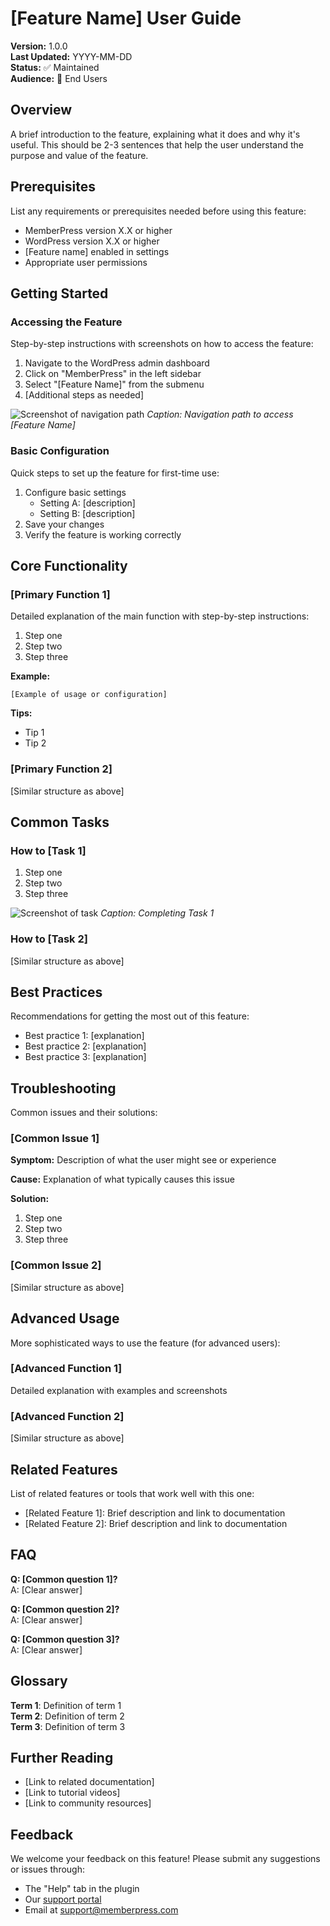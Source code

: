 # [Feature Name] User Guide

**Version:** 1.0.0  
**Last Updated:** YYYY-MM-DD  
**Status:** ✅ Maintained  
**Audience:** 👤 End Users

## Overview

A brief introduction to the feature, explaining what it does and why it's useful. This should be 2-3 sentences that help the user understand the purpose and value of the feature.

## Prerequisites

List any requirements or prerequisites needed before using this feature:

- MemberPress version X.X or higher
- WordPress version X.X or higher
- [Feature name] enabled in settings
- Appropriate user permissions

## Getting Started

### Accessing the Feature

Step-by-step instructions with screenshots on how to access the feature:

1. Navigate to the WordPress admin dashboard
2. Click on "MemberPress" in the left sidebar
3. Select "[Feature Name]" from the submenu
4. [Additional steps as needed]

![Screenshot of navigation path](../../docs/images/feature-name-navigation.png)
*Caption: Navigation path to access [Feature Name]*

### Basic Configuration

Quick steps to set up the feature for first-time use:

1. Configure basic settings
   - Setting A: [description]
   - Setting B: [description]
2. Save your changes
3. Verify the feature is working correctly

## Core Functionality

### [Primary Function 1]

Detailed explanation of the main function with step-by-step instructions:

1. Step one
2. Step two
3. Step three

**Example:**
```
[Example of usage or configuration]
```

**Tips:**
- Tip 1
- Tip 2

### [Primary Function 2]

[Similar structure as above]

## Common Tasks

### How to [Task 1]

1. Step one
2. Step two
3. Step three

![Screenshot of task](../../docs/images/feature-task1-screenshot.png)
*Caption: Completing Task 1*

### How to [Task 2]

[Similar structure as above]

## Best Practices

Recommendations for getting the most out of this feature:

- Best practice 1: [explanation]
- Best practice 2: [explanation]
- Best practice 3: [explanation]

## Troubleshooting

Common issues and their solutions:

### [Common Issue 1]

**Symptom:** Description of what the user might see or experience

**Cause:** Explanation of what typically causes this issue

**Solution:**
1. Step one
2. Step two
3. Step three

### [Common Issue 2]

[Similar structure as above]

## Advanced Usage

More sophisticated ways to use the feature (for advanced users):

### [Advanced Function 1]

Detailed explanation with examples and screenshots

### [Advanced Function 2]

[Similar structure as above]

## Related Features

List of related features or tools that work well with this one:

- [Related Feature 1]: Brief description and link to documentation
- [Related Feature 2]: Brief description and link to documentation

## FAQ

**Q: [Common question 1]?**  
A: [Clear answer]

**Q: [Common question 2]?**  
A: [Clear answer]

**Q: [Common question 3]?**  
A: [Clear answer]

## Glossary

**Term 1**: Definition of term 1  
**Term 2**: Definition of term 2  
**Term 3**: Definition of term 3

## Further Reading

- [Link to related documentation]
- [Link to tutorial videos]
- [Link to community resources]

## Feedback

We welcome your feedback on this feature! Please submit any suggestions or issues through:

- The "Help" tab in the plugin
- Our [support portal](https://memberpress.com/support/)
- Email at support@memberpress.com